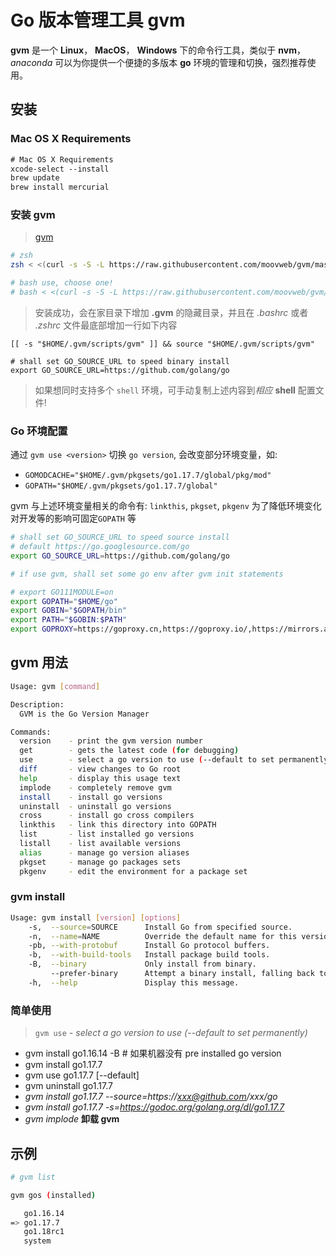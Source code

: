 # Go 版本管理工具 gvm


**gvm** 是一个 **Linux**， **MacOS**， **Windows** 下的命令行工具，类似于 **nvm**，*anaconda* 可以为你提供一个便捷的多版本 **go** 环境的管理和切换，强烈推荐使用。

<!--more-->

## 安装

### Mac OS X Requirements

```tex
# Mac OS X Requirements
xcode-select --install
brew update
brew install mercurial
```

### 安装 gvm

>[gvm](https://github.com/moovweb/gvm)

```bash
# zsh
zsh < <(curl -s -S -L https://raw.githubusercontent.com/moovweb/gvm/master/binscripts/gvm-installer)

# bash use, choose one!
# bash < <(curl -s -S -L https://raw.githubusercontent.com/moovweb/gvm/master/binscripts/gvm-installer)
```

>安装成功，会在家目录下增加 **.gvm** 的隐藏目录，并且在 *.bashrc* 或者 *.zshrc* 文件最底部增加一行如下内容

```text
[[ -s "$HOME/.gvm/scripts/gvm" ]] && source "$HOME/.gvm/scripts/gvm"

# shall set GO_SOURCE_URL to speed binary install
export GO_SOURCE_URL=https://github.com/golang/go
```

>如果想同时支持多个 `shell` 环境，可手动复制上述内容到*相应* **shell** 配置文件!

### Go 环境配置

通过 `gvm use <version>` 切换 `go version`, 会改变部分环境变量，如:

- `GOMODCACHE="$HOME/.gvm/pkgsets/go1.17.7/global/pkg/mod"`
- `GOPATH="$HOME/.gvm/pkgsets/go1.17.7/global"`

gvm 与上述环境变量相关的命令有: `linkthis`, `pkgset`, `pkgenv`
为了降低环境变化对开发等的影响可固定`GOPATH` 等

```bash
# shall set GO_SOURCE_URL to speed source install
# default https://go.googlesource.com/go
export GO_SOURCE_URL=https://github.com/golang/go

# if use gvm, shall set some go env after gvm init statements

# export GO111MODULE=on
export GOPATH="$HOME/go"
export GOBIN="$GOPATH/bin"
export PATH="$GOBIN:$PATH"
export GOPROXY=https://goproxy.cn,https://goproxy.io/,https://mirrors.aliyun.com/goproxy/,https://gocenter.io/,https://proxy.golang.org,direct
```

## **gvm** 用法

```bash
Usage: gvm [command]

Description:
  GVM is the Go Version Manager

Commands:
  version    - print the gvm version number
  get        - gets the latest code (for debugging)
  use        - select a go version to use (--default to set permanently)
  diff       - view changes to Go root
  help       - display this usage text
  implode    - completely remove gvm
  install    - install go versions
  uninstall  - uninstall go versions
  cross      - install go cross compilers
  linkthis   - link this directory into GOPATH
  list       - list installed go versions
  listall    - list available versions
  alias      - manage go version aliases
  pkgset     - manage go packages sets
  pkgenv     - edit the environment for a package set
```

### **gvm install**

```bash
Usage: gvm install [version] [options]
    -s,  --source=SOURCE      Install Go from specified source.
    -n,  --name=NAME          Override the default name for this version.
    -pb, --with-protobuf      Install Go protocol buffers.
    -b,  --with-build-tools   Install package build tools.
    -B,  --binary             Only install from binary.
         --prefer-binary      Attempt a binary install, falling back to source.
    -h,  --help               Display this message.
```

### 简单使用

>`gvm use` *- select a go version to use (--default to set permanently)*

- gvm install go1.16.14 -B # 如果机器没有 pre installed go version
- gvm install go1.17.7
- gvm use go1.17.7 [--default]
- gvm uninstall go1.17.7
- *gvm install go1.17.7 --source=https://xxx@github.com/xxx/go*
- *gvm install go1.17.7 -s=https://godoc.org/golang.org/dl/go1.17.7*
- *gvm implode* **卸载 gvm**

## 示例

```bash
# gvm list

gvm gos (installed)

   go1.16.14
=> go1.17.7
   go1.18rc1
   system
```

